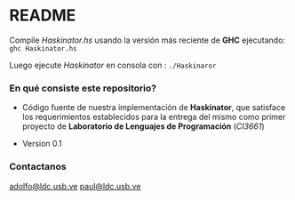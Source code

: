 # README #

Compile *Haskinator.hs* usando la versión más reciente de **GHC** ejecutando: `ghc Haskinator.hs`

Luego ejecute *Haskinator* en consola con : `./Haskinaror`

### En qué consiste este repositorio? ###

* Código fuente de nuestra implementación de **Haskinator**, que satisface los requerimientos establecidos para la entrega del mismo como primer proyecto de **Laboratorio de Lenguajes de Programación** (*CI3661*)

* Version 0.1

### Contactanos ###

adolfo@ldc.usb.ve
paul@ldc.usb.ve
